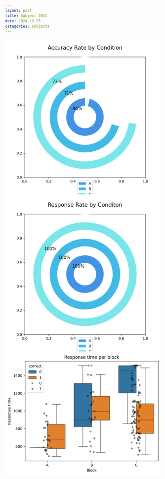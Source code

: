 ```yaml
---
layout: post
title: Subject 7031
date: 2024-12-25
categories: subjects
---
```


![](data/7031/run-7/7031_accuracy_rate.png)
![](data/7031/run-7/7031_response_rate.png)
![](data/7031/run-7/7031_rt.png)
